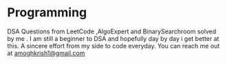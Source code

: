 # Programming
DSA Questions from LeetCode ,AlgoExpert and BinarySearchroom solved by me .
I am still a beginner to DSA and hopefully day by day i get better at this. A sincere effort from my side to code everyday.
You can reach me out at 
amoghkrish1@gmail.com
